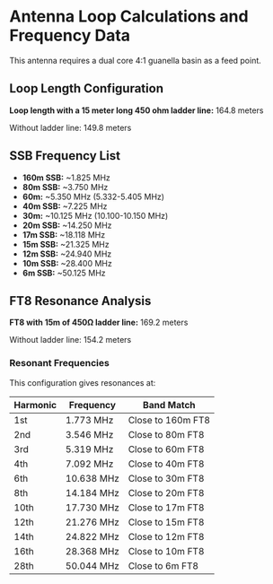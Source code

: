 # Antenna Loop Calculations and Frequency Data

This antenna requires a dual core 4:1 guanella basin as a feed point.

## Loop Length Configuration
**Loop length with a 15 meter long 450 ohm ladder line:** 164.8 meters

Without ladder line: 149.8 meters

## SSB Frequency List
- **160m SSB:** ~1.825 MHz
- **80m SSB:** ~3.750 MHz
- **60m:** ~5.350 MHz (5.332-5.405 MHz)
- **40m SSB:** ~7.225 MHz
- **30m:** ~10.125 MHz (10.100-10.150 MHz)
- **20m SSB:** ~14.250 MHz
- **17m SSB:** ~18.118 MHz
- **15m SSB:** ~21.325 MHz
- **12m SSB:** ~24.940 MHz
- **10m SSB:** ~28.400 MHz
- **6m SSB:** ~50.125 MHz

## FT8 Resonance Analysis
**FT8 with 15m of 450Ω ladder line:** 169.2 meters

Without ladder line: 154.2 meters

### Resonant Frequencies
This configuration gives resonances at:

| Harmonic | Frequency | Band Match |
|----------|-----------|------------|
| 1st | 1.773 MHz | Close to 160m FT8 |
| 2nd | 3.546 MHz | Close to 80m FT8 |
| 3rd | 5.319 MHz | Close to 60m FT8 |
| 4th | 7.092 MHz | Close to 40m FT8 |
| 6th | 10.638 MHz | Close to 30m FT8 |
| 8th | 14.184 MHz | Close to 20m FT8 |
| 10th | 17.730 MHz | Close to 17m FT8 |
| 12th | 21.276 MHz | Close to 15m FT8 |
| 14th | 24.822 MHz | Close to 12m FT8 |
| 16th | 28.368 MHz | Close to 10m FT8 |
| 28th | 50.044 MHz | Close to 6m FT8 |
